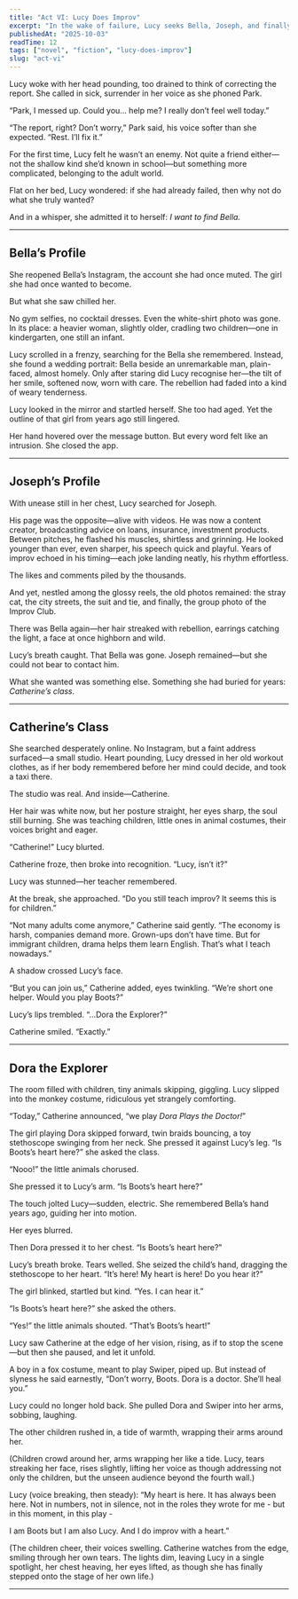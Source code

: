 ```yaml
---
title: "Act VI: Lucy Does Improv" 
excerpt: "In the wake of failure, Lucy seeks Bella, Joseph, and finally Catherine—only to find her heart again in the most unexpected stage." 
publishedAt: "2025-10-03" 
readTime: 12
tags: ["novel", "fiction", "lucy-does-improv"] 
slug: "act-vi" 
---
```


Lucy woke with her head pounding, too drained to think of correcting the report. She called in sick, surrender in her voice as she phoned Park.  

“Park, I messed up. Could you… help me? I really don’t feel well today.”  

“The report, right? Don’t worry,” Park said, his voice softer than she expected. “Rest. I’ll fix it.”  

For the first time, Lucy felt he wasn’t an enemy. Not quite a friend either—not the shallow kind she’d known in school—but something more complicated, belonging to the adult world.  

Flat on her bed, Lucy wondered: if she had already failed, then why not do what she truly wanted?  

And in a whisper, she admitted it to herself: *I want to find Bella.*  

---

## Bella’s Profile  

She reopened Bella’s Instagram, the account she had once muted. The girl she had once wanted to become.  

But what she saw chilled her.  

No gym selfies, no cocktail dresses. Even the white-shirt photo was gone. In its place: a heavier woman, slightly older, cradling two children—one in kindergarten, one still an infant.  

Lucy scrolled in a frenzy, searching for the Bella she remembered. Instead, she found a wedding portrait: Bella beside an unremarkable man, plain-faced, almost homely. Only after staring did Lucy recognise her—the tilt of her smile, softened now, worn with care. The rebellion had faded into a kind of weary tenderness.  

Lucy looked in the mirror and startled herself. She too had aged. Yet the outline of that girl from years ago still lingered.  

Her hand hovered over the message button. But every word felt like an intrusion. She closed the app.  

---

## Joseph’s Profile  

With unease still in her chest, Lucy searched for Joseph.  

His page was the opposite—alive with videos. He was now a content creator, broadcasting advice on loans, insurance, investment products. Between pitches, he flashed his muscles, shirtless and grinning. He looked younger than ever, even sharper, his speech quick and playful. Years of improv echoed in his timing—each joke landing neatly, his rhythm effortless.  

The likes and comments piled by the thousands.  

And yet, nestled among the glossy reels, the old photos remained: the stray cat, the city streets, the suit and tie, and finally, the group photo of the Improv Club.  

There was Bella again—her hair streaked with rebellion, earrings catching the light, a face at once highborn and wild.  

Lucy’s breath caught. That Bella was gone. Joseph remained—but she could not bear to contact him.  

What she wanted was something else. Something she had buried for years: *Catherine’s class.*  

---

## Catherine’s Class  

She searched desperately online. No Instagram, but a faint address surfaced—a small studio. Heart pounding, Lucy dressed in her old workout clothes, as if her body remembered before her mind could decide, and took a taxi there.  

The studio was real. And inside—Catherine.  

Her hair was white now, but her posture straight, her eyes sharp, the soul still burning. She was teaching children, little ones in animal costumes, their voices bright and eager.  

“Catherine!” Lucy blurted.  

Catherine froze, then broke into recognition. “Lucy, isn’t it?”  

Lucy was stunned—her teacher remembered.  

At the break, she approached. “Do you still teach improv? It seems this is for children.”  

“Not many adults come anymore,” Catherine said gently. “The economy is harsh, companies demand more. Grown-ups don’t have time. But for immigrant children, drama helps them learn English. That’s what I teach nowadays.”  

A shadow crossed Lucy’s face.  

“But you can join us,” Catherine added, eyes twinkling. “We’re short one helper. Would you play Boots?”  

Lucy’s lips trembled. “…Dora the Explorer?”  

Catherine smiled. “Exactly.”  

---

## Dora the Explorer  

The room filled with children, tiny animals skipping, giggling. Lucy slipped into the monkey costume, ridiculous yet strangely comforting.  

“Today,” Catherine announced, “we play *Dora Plays the Doctor!*”  

The girl playing Dora skipped forward, twin braids bouncing, a toy stethoscope swinging from her neck. She pressed it against Lucy’s leg. “Is Boots’s heart here?” she asked the class.  

“Nooo!” the little animals chorused.  

She pressed it to Lucy’s arm. “Is Boots’s heart here?”  

The touch jolted Lucy—sudden, electric. She remembered Bella’s hand years ago, guiding her into motion.  

Her eyes blurred.  

Then Dora pressed it to her chest. “Is Boots’s heart here?”  

Lucy’s breath broke. Tears welled. She seized the child’s hand, dragging the stethoscope to her heart. “It’s here! My heart is here! Do you hear it?”  

The girl blinked, startled but kind. “Yes. I can hear it.”  

“Is Boots’s heart here?” she asked the others.  

“Yes!” the little animals shouted. “That’s Boots’s heart!”  

Lucy saw Catherine at the edge of her vision, rising, as if to stop the scene—but then she paused, and let it unfold.  

A boy in a fox costume, meant to play Swiper, piped up. But instead of slyness he said earnestly, “Don’t worry, Boots. Dora is a doctor. She’ll heal you.”  

Lucy could no longer hold back. She pulled Dora and Swiper into her arms, sobbing, laughing.

The other children rushed in, a tide of warmth, wrapping their arms around her.  

(Children crowd around her, arms wrapping her like a tide. Lucy, tears streaking her face, rises slightly, lifting her voice as though addressing not only the children, but the unseen audience beyond the fourth wall.)

Lucy (voice breaking, then steady):
“My heart is here. It has always been here. Not in numbers, not in silence, not in the roles they wrote for me - 
but in this moment, in this play -

I am Boots but I am also Lucy.
And I do improv with a heart.”

(The children cheer, their voices swelling. Catherine watches from the edge, smiling through her own tears. The lights dim, leaving Lucy in a single spotlight, her chest heaving, her eyes lifted, as though she has finally stepped onto the stage of her own life.) 

---
